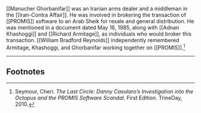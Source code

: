 [[Manucher Ghorbanifar]] was an Iranian arms dealer and a middleman in the [[Iran-Contra Affair]]. He was involved in brokering the transaction of [[PROMIS]] software to an Arab Sheik for resale and general distribution. He was mentioned in a document dated May 16, 1985, along with [[Adnan Khashoggi]] and [[Richard Armitage]], as individuals who would broker this transaction. [[William Bradford Reynolds]] independently remembered Armitage, Khashoggi, and Ghorbanifar working together on [[PROMIS]].[^1]

---
## Footnotes

[^1]: Seymour, Cheri. *The Last Circle: Danny Casolaro’s Investigation into the Octopus and the PROMIS Software Scandal*. First Edition. TrineDay, 2010.